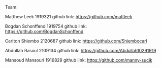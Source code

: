 Team:

Matthew Leek 
1919321
github link:
https://github.com/mattleek

Bogdan Schonffend
1919754
github link:
https://github.com/BogdanSchonffend

Carlton Shiembo
2120687
github link:
https://github.com/Shiembocarl

Abdullah Rasoul 
2109134
github link:
https://github.com/Abdullah10291919

Mansoud Mansouri
1916829
github link:
https://github.com/manny-sucik

